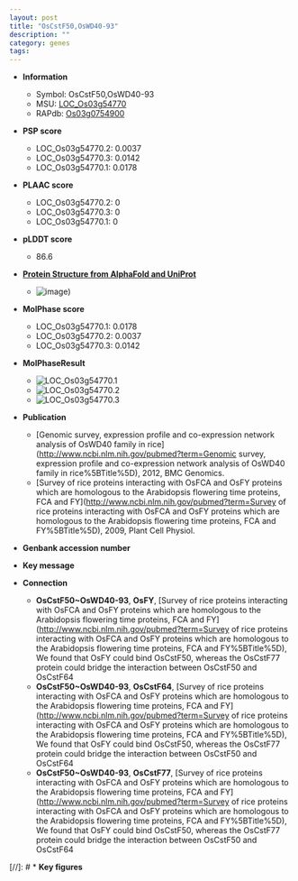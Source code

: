 ```yaml
---
layout: post
title: "OsCstF50,OsWD40-93"
description: ""
category: genes
tags: 
---
```


* **Information**  
    + Symbol: OsCstF50,OsWD40-93  
    + MSU: [LOC_Os03g54770](http://rice.plantbiology.msu.edu/cgi-bin/ORF_infopage.cgi?orf=LOC_Os03g54770)  
    + RAPdb: [Os03g0754900](http://rapdb.dna.affrc.go.jp/viewer/gbrowse_details/irgsp1?name=Os03g0754900)  

* **PSP score**  
    + LOC_Os03g54770.2: 0.0037 
    + LOC_Os03g54770.3: 0.0142 
    + LOC_Os03g54770.1: 0.0178 

* **PLAAC score**  
    + LOC_Os03g54770.2: 0 
    + LOC_Os03g54770.3: 0 
    + LOC_Os03g54770.1: 0 

* **pLDDT score**
    + 86.6

* **[Protein Structure from AlphaFold and UniProt](https://www.uniprot.org/uniprotkb/Q9FNU4/entry#structure)**
    + ![image](https://ricepsp.github.io/images/Q9/AF-Q9FNU4-F1.png))

* **MolPhase score**
    + LOC_Os03g54770.1: 0.0178
    + LOC_Os03g54770.2: 0.0037
    + LOC_Os03g54770.3: 0.0142

* **MolPhaseResult**
    + ![LOC_Os03g54770.1](https://ricepsp.github.io/pictures/LOC_Os03g/LOC_Os03g54770.1.png)
    + ![LOC_Os03g54770.2](https://ricepsp.github.io/pictures/LOC_Os03g/LOC_Os03g54770.2.png)
    + ![LOC_Os03g54770.3](https://ricepsp.github.io/pictures/LOC_Os03g/LOC_Os03g54770.3.png)

* **Publication**  
    + [Genomic survey, expression profile and co-expression network analysis of OsWD40 family in rice](http://www.ncbi.nlm.nih.gov/pubmed?term=Genomic survey, expression profile and co-expression network analysis of OsWD40 family in rice%5BTitle%5D), 2012, BMC Genomics.
    + [Survey of rice proteins interacting with OsFCA and OsFY proteins which are homologous to the Arabidopsis flowering time proteins, FCA and FY](http://www.ncbi.nlm.nih.gov/pubmed?term=Survey of rice proteins interacting with OsFCA and OsFY proteins which are homologous to the Arabidopsis flowering time proteins, FCA and FY%5BTitle%5D), 2009, Plant Cell Physiol.

* **Genbank accession number**  

* **Key message**  

* **Connection**  
    + __OsCstF50~OsWD40-93__, __OsFY__, [Survey of rice proteins interacting with OsFCA and OsFY proteins which are homologous to the Arabidopsis flowering time proteins, FCA and FY](http://www.ncbi.nlm.nih.gov/pubmed?term=Survey of rice proteins interacting with OsFCA and OsFY proteins which are homologous to the Arabidopsis flowering time proteins, FCA and FY%5BTitle%5D), We found that OsFY could bind OsCstF50, whereas the OsCstF77 protein could bridge the interaction between OsCstF50 and OsCstF64
    + __OsCstF50~OsWD40-93__, __OsCstF64__, [Survey of rice proteins interacting with OsFCA and OsFY proteins which are homologous to the Arabidopsis flowering time proteins, FCA and FY](http://www.ncbi.nlm.nih.gov/pubmed?term=Survey of rice proteins interacting with OsFCA and OsFY proteins which are homologous to the Arabidopsis flowering time proteins, FCA and FY%5BTitle%5D), We found that OsFY could bind OsCstF50, whereas the OsCstF77 protein could bridge the interaction between OsCstF50 and OsCstF64
    + __OsCstF50~OsWD40-93__, __OsCstF77__, [Survey of rice proteins interacting with OsFCA and OsFY proteins which are homologous to the Arabidopsis flowering time proteins, FCA and FY](http://www.ncbi.nlm.nih.gov/pubmed?term=Survey of rice proteins interacting with OsFCA and OsFY proteins which are homologous to the Arabidopsis flowering time proteins, FCA and FY%5BTitle%5D), We found that OsFY could bind OsCstF50, whereas the OsCstF77 protein could bridge the interaction between OsCstF50 and OsCstF64

[//]: # * **Key figures**  


